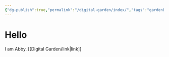 ```yaml
---
{"dg-publish":true,"permalink":"/digital-garden/index/","tags":"gardenEntry","dgHomeLink":true,"dgPassFrontmatter":false}
---
```



# Hello

I am Abby. [[Digital Garden/link|link]]


